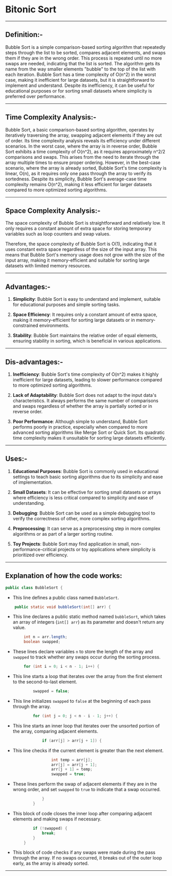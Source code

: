 #  Bitonic Sort
-----

## Definition:-

Bubble Sort is a simple comparison-based sorting algorithm that repeatedly steps through the list to be sorted, compares adjacent elements, and swaps them if they are in the wrong order. This process is repeated until no more swaps are needed, indicating that the list is sorted. The algorithm gets its name from the way smaller elements "bubble" to the top of the list with each iteration.
Bubble Sort has a time complexity of O(n^2) in the worst case, making it inefficient for large datasets, but it is straightforward to implement and understand. Despite its inefficiency, it can be useful for educational purposes or for sorting small datasets where simplicity is preferred over performance.

-----

## Time Complexity Analysis:-

Bubble Sort, a basic comparison-based sorting algorithm, operates by iteratively traversing the array, swapping adjacent elements if they are out of order. Its time complexity analysis reveals its efficiency under different scenarios.
In the worst case, where the array is in reverse order, Bubble Sort exhibits a time complexity of O(n^2), as it requires approximately n^2/2 comparisons and swaps. This arises from the need to iterate through the array multiple times to ensure proper ordering. However, in the best-case scenario, where the array is already sorted, Bubble Sort's time complexity is linear, O(n), as it requires only one pass through the array to verify its sortedness.
Despite its simplicity, Bubble Sort's average-case time complexity remains O(n^2), making it less efficient for larger datasets compared to more optimized sorting algorithms.

-----

## Space Complexity Analysis:-

The space complexity of Bubble Sort is straightforward and relatively low. It only requires a constant amount of extra space for storing temporary variables such as loop counters and swap values. 

Therefore, the space complexity of Bubble Sort is O(1), indicating that it uses constant extra space regardless of the size of the input array. This means that Bubble Sort's memory usage does not grow with the size of the input array, making it memory-efficient and suitable for sorting large datasets with limited memory resources.

-----

## Advantages:-

1. **Simplicity**: Bubble Sort is easy to understand and implement, suitable for educational purposes and simple sorting tasks.
   
2. **Space Efficiency**: It requires only a constant amount of extra space, making it memory-efficient for sorting large datasets or in memory-constrained environments.

3. **Stability**: Bubble Sort maintains the relative order of equal elements, ensuring stability in sorting, which is beneficial in various applications.

----

## Dis-advantages:-

1. **Inefficiency**: Bubble Sort's time complexity of O(n^2) makes it highly inefficient for large datasets, leading to slower performance compared to more optimized sorting algorithms.

2. **Lack of Adaptability**: Bubble Sort does not adapt to the input data's characteristics. It always performs the same number of comparisons and swaps regardless of whether the array is partially sorted or in reverse order.

3. **Poor Performance**: Although simple to understand, Bubble Sort performs poorly in practice, especially when compared to more advanced sorting algorithms like Merge Sort or Quick Sort. Its quadratic time complexity makes it unsuitable for sorting large datasets efficiently.

-----

## Uses:-

1. **Educational Purposes**: Bubble Sort is commonly used in educational settings to teach basic sorting algorithms due to its simplicity and ease of implementation.

2. **Small Datasets**: It can be effective for sorting small datasets or arrays where efficiency is less critical compared to simplicity and ease of understanding.

3. **Debugging**: Bubble Sort can be used as a simple debugging tool to verify the correctness of other, more complex sorting algorithms.

4. **Preprocessing**: It can serve as a preprocessing step in more complex algorithms or as part of a larger sorting routine.

5. **Toy Projects**: Bubble Sort may find application in small, non-performance-critical projects or toy applications where simplicity is prioritized over efficiency.

-----

## Explanation of how the code works:

```java
public class BubbleSort {
```
- This line defines a public class named `BubbleSort`.

```java
    public static void bubbleSort(int[] arr) {
```
- This line declares a public static method named `bubbleSort`, which takes an array of integers (`int[] arr`) as its parameter and doesn't return any value.

```java
        int n = arr.length;
        boolean swapped;
```
- These lines declare variables `n` to store the length of the array and `swapped` to track whether any swaps occur during the sorting process.

```java
        for (int i = 0; i < n - 1; i++) {
```
- This line starts a loop that iterates over the array from the first element to the second-to-last element.

```java
            swapped = false;
```
- This line initializes `swapped` to `false` at the beginning of each pass through the array.

```java
            for (int j = 0; j < n - i - 1; j++) {
```
- This line starts an inner loop that iterates over the unsorted portion of the array, comparing adjacent elements.

```java
                if (arr[j] > arr[j + 1]) {
```
- This line checks if the current element is greater than the next element.

```java
                    int temp = arr[j];
                    arr[j] = arr[j + 1];
                    arr[j + 1] = temp;
                    swapped = true;
```
- These lines perform the swap of adjacent elements if they are in the wrong order, and set `swapped` to `true` to indicate that a swap occurred.

```java
                }
            }
```
- This block of code closes the inner loop after comparing adjacent elements and making swaps if necessary.

```java
            if (!swapped) {
                break;
            }
        }
```
- This block of code checks if any swaps were made during the pass through the array. If no swaps occurred, it breaks out of the outer loop early, as the array is already sorted.

-----